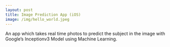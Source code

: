 ```yaml
---
layout: post
title: Image Prediction App (iOS)
image: /img/hello_world.jpeg
---
```


An app which takes real time photos to predict the subject in the image with Google’s
Inceptionv3 Model using Machine Learning.
